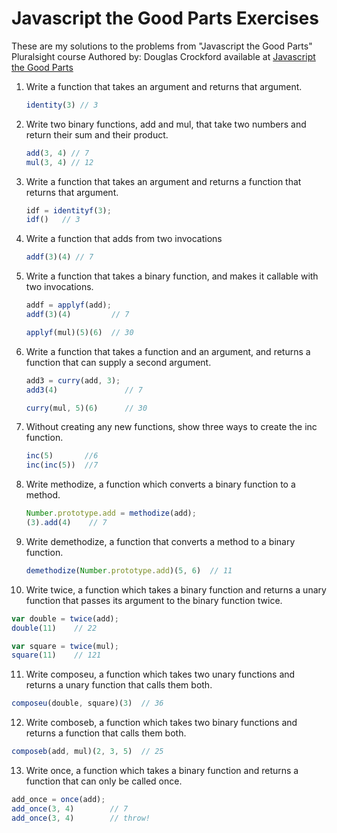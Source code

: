 Javascript the Good Parts Exercises
=====================

These are my solutions to the problems from "Javascript the Good Parts" Pluralsight course Authored by: Douglas Crockford available at [Javascript the Good Parts](http://pluralsight.com/training/courses/TableOfContents?courseName=javascript-good-parts)

1. Write a function that takes an argument and returns that argument.

   ```javascript
   identity(3) // 3
   ```

2. Write two binary functions, add and mul, that take two numbers and return their sum and their product.

   ```javascript
   add(3, 4) // 7
   mul(3, 4) // 12
   ```

3. Write a function that takes an argument and returns a function that returns that argument.

   ```javascript
   idf = identityf(3);
   idf()   // 3
   ```

4. Write a function that adds from two invocations

   ```javascript
   addf(3)(4) // 7
   ```

5. Write a function that takes a binary function, and makes it callable with two invocations.

   ```javascript
   addf = applyf(add);
   addf(3)(4)         // 7

   applyf(mul)(5)(6)  // 30
   ```

6. Write a function that takes a function and an argument, and returns a function that can supply a second argument.

   ```javascript
   add3 = curry(add, 3);
   add3(4)               // 7

   curry(mul, 5)(6)      // 30
   ```

7. Without creating any new functions, show three ways to create the inc function.

   ```javascript
   inc(5)       //6
   inc(inc(5))  //7
   ```

8. Write methodize, a function which converts a binary function to a method.

   ```javascript
   Number.prototype.add = methodize(add);
   (3).add(4)    // 7
   ```

9. Write demethodize, a function that converts a method to a binary function.

   ```javascript
   demethodize(Number.prototype.add)(5, 6)  // 11
   ```

10. Write twice, a function which takes a binary function and returns a unary function that passes its argument to the binary function twice.

   ```javascript
   var double = twice(add);
   double(11)    // 22

   var square = twice(mul);
   square(11)    // 121
   ```

11. Write composeu, a function which takes two unary functions and returns a unary function that calls them both.

   ```javascript
   composeu(double, square)(3)  // 36
   ```

12. Write comboseb, a function which takes two binary functions and returns a function that calls them both.

   ```javascript
   composeb(add, mul)(2, 3, 5)  // 25
   ```

13. Write once, a function which takes a binary function and returns a function that can only be called once.

   ```javascript
   add_once = once(add);
   add_once(3, 4)        // 7
   add_once(3, 4)        // throw!
   ```
